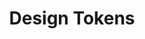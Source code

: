 ---
layout: overview.njk
tags: level3
system: lyne
list: designtokens
key: basics-lyne_de
title: Design Tokens
parent: lyne_de
order: 30
---